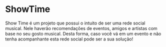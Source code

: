 # ShowTime

Show Time é um projeto que possui o intuito de ser uma rede social musical. Nele haverão recomendações de eventos, amigos e artistas com base no seu gosto musical. Desta forma, caso você vá em um evento e não tenha acompanhante esta rede social pode ser a sua solução!
